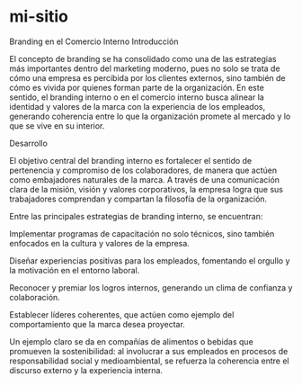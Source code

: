 # mi-sitio
Branding en el Comercio Interno
Introducción

El concepto de branding se ha consolidado como una de las estrategias más importantes dentro del marketing moderno, pues no solo se trata de cómo una empresa es percibida por los clientes externos, sino también de cómo es vivida por quienes forman parte de la organización. En este sentido, el branding interno o en el comercio interno busca alinear la identidad y valores de la marca con la experiencia de los empleados, generando coherencia entre lo que la organización promete al mercado y lo que se vive en su interior.

Desarrollo

El objetivo central del branding interno es fortalecer el sentido de pertenencia y compromiso de los colaboradores, de manera que actúen como embajadores naturales de la marca. A través de una comunicación clara de la misión, visión y valores corporativos, la empresa logra que sus trabajadores comprendan y compartan la filosofía de la organización.

Entre las principales estrategias de branding interno, se encuentran:

Implementar programas de capacitación no solo técnicos, sino también enfocados en la cultura y valores de la empresa.

Diseñar experiencias positivas para los empleados, fomentando el orgullo y la motivación en el entorno laboral.

Reconocer y premiar los logros internos, generando un clima de confianza y colaboración.

Establecer líderes coherentes, que actúen como ejemplo del comportamiento que la marca desea proyectar.

Un ejemplo claro se da en compañías de alimentos o bebidas que promueven la sostenibilidad: al involucrar a sus empleados en procesos de responsabilidad social y medioambiental, se refuerza la coherencia entre el discurso externo y la experiencia interna.

